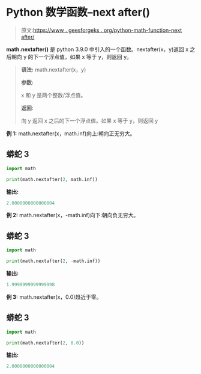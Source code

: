 # Python 数学函数–next after()

> 原文:[https://www . geesforgeks . org/python-math-function-next after/](https://www.geeksforgeeks.org/python-math-function-nextafter/)

**math.nextafter()** 是 python 3.9.0 中引入的一个函数。nextafter(x，y)返回 x 之后朝向 y 的下一个浮点值，如果 x 等于 y，则返回 y。

> **语法:** math.nextafter(x，y)
> 
> **参数:**
> 
> x 和 y 是两个整数/浮点值。
> 
> **返回:**
> 
> 向 y 返回 x 之后的下一个浮点值。如果 x 等于 y，则返回 y

**例 1:** math.nextafter(x，math.inf)向上:朝向正无穷大。

## 蟒蛇 3

```py
import math

print(math.nextafter(2, math.inf))
```

**输出:**

```py
2.0000000000000004

```

**例 2:** math.nextafter(x，-math.inf)向下:朝向负无穷大。

## 蟒蛇 3

```py
import math

print(math.nextafter(2, -math.inf))
```

**输出:**

```py
1.9999999999999998

```

**例 3:** math.nextafter(x，0.0)趋近于零。

## 蟒蛇 3

```py
import math

print(math.nextafter(2, 0.0))
```

**输出:**

```py
2.0000000000000004

```